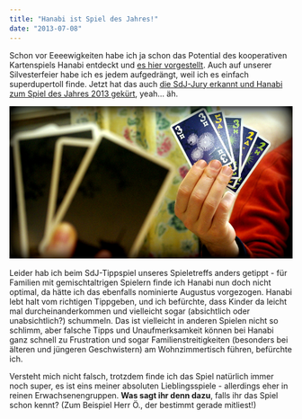```yaml
---
title: "Hanabi ist Spiel des Jahres!"
date: "2013-07-08"
---
```


Schon vor Eeeewigkeiten habe ich ja schon das Potential des kooperativen Kartenspiels Hanabi entdeckt und [es hier vorgestellt](http://apfeleimer.wordpress.com/2013/02/09/spieletipp-hanabi/ "Spieletipp: Hanabi"). Auch auf unserer Silvesterfeier habe ich es jedem aufgedrängt, weil ich es einfach superdupertoll finde. Jetzt hat das auch [die SdJ-Jury erkannt und Hanabi zum Spiel des Jahres 2013 gekürt](http://www.spiel-des-jahres.com/cms/front_content.php?idcatart=1228&id=828), yeah... äh.

[![Hanabi-Kartenhand](images/hanabi-kartenhand.jpg)](http://apfeleimer.files.wordpress.com/2013/02/hanabi-kartenhand.jpg)

Leider hab ich beim SdJ-Tippspiel unseres Spieletreffs anders getippt - für Familien mit gemischtaltrigen Spielern finde ich Hanabi nun doch nicht optimal, da hätte ich das ebenfalls nominierte Augustus vorgezogen. Hanabi lebt halt vom richtigen Tippgeben, und ich befürchte, dass Kinder da leicht mal durcheinanderkommen und vielleicht sogar (absichtlich oder unabsichtlich?) schummeln. Das ist vielleicht in anderen Spielen nicht so schlimm, aber falsche Tipps und Unaufmerksamkeit können bei Hanabi ganz schnell zu Frustration und sogar Familienstreitigkeiten (besonders bei älteren und jüngeren Geschwistern) am Wohnzimmertisch führen, befürchte ich.

Versteht mich nicht falsch, trotzdem finde ich das Spiel natürlich immer noch super, es ist eins meiner absoluten Lieblingsspiele - allerdings eher in reinen Erwachsenengruppen. **Was sagt ihr denn dazu**, falls ihr das Spiel schon kennt? (Zum Beispiel Herr Ö., der bestimmt gerade mitliest!)
